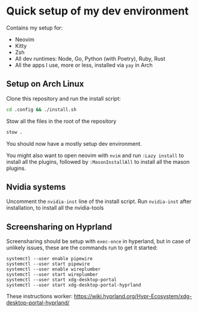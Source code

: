 # Quick setup of my dev environment
Contains my setup for:
* Neovim
* Kitty 
* Zsh
* All dev runtimes: Node, Go, Python (with Poetry), Ruby, Rust
* All the apps I use, more or less, installed via `yay` in Arch

## Setup on Arch Linux
Clone this repository and run the install script:
```bash
cd .config && ./install.sh
```
Stow all the files in the root of the repository
```bash
stow .
```

You should now have a mostly setup dev environment.

You might also want to open neovim with `nvim` and run `:Lazy install` to install all the plugins, followed by `:MasonInstallAll` to install all the mason plugins.

## Nvidia systems
Uncomment the `nvidia-inst` line of the install script.
Run `nvidia-inst` after installation, to install all the nvidia-tools

## Screensharing on Hyprland
Screensharing should be setup with `exec-once` in hyperland, but in case of unlikely issues, these are the commands run to get it started:
```
systemctl --user enable pipewire
systemctl --user start pipewire
systemctl --user enable wireplumber
systemctl --user start wireplumber
systemctl --user start xdg-desktop-portal
systemctl --user start xdg-desktop-portal-hyprland
```
These instructions worker: https://wiki.hyprland.org/Hypr-Ecosystem/xdg-desktop-portal-hyprland/
